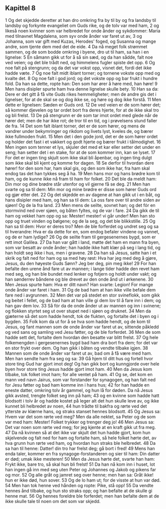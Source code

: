 ## Kapittel 8

1 Og det skjedde deretter at han dro omkring fra by til by og fra landsby til landsby og forkynte evangeliet om Guds rike, og de tolv var med ham,
2 og likeså noen kvinner som var helbredet for onde ånder og sykdommer: Maria med tilnavnet Magdalena, som syv onde ånder var faret ut av,
3 og Johanna, som var gift med Kuzas, Herodes' foged, og Susanna og mange andre, som tjente dem med det de eide.
4 Da nå meget folk strømmet sammen, og de som bodde omkring i byene, dro ut til ham, sa han i en lignelse:
5 En såmann gikk ut for å så sin sæd, og da han sådde, falt noe ved veien; og det ble trådt ned, og himmelens fugler spiste det opp.
6 Og noe falt på stengrunn; og da det var vokst opp, visnet det, fordi det ikke hadde væte.
7 Og noe falt midt iblant torner; og tornene vokste opp med og kvalte det.
8 Og noe falt i god jord; og det vokste opp og bar frukt i hundre fold. Da han sa dette, ropte han: Den som har ører å høre med, han høre!
9 Men hans disipler spurte ham hva denne lignelse skulle bety.
10 Han sa da: Dere er det gitt å få vite Guds rikes hemmeligheter; men de andre gis det i lignelser, for at de skal se og dog ikke se, og høre og dog ikke forstå.
11 Men dette er lignelsen: Sæden er Guds ord.
12 De ved veien er de som hører det; så kommer djevelen og tar ordet bort fra deres hjerte, for at de ikke skal tro og bli frelst.
13 De på stengrunn er de som tar imot ordet med glede når de hører det; men de har ikke rot; de tror til en tid, og i prøvelsens stund faller de fra.
14 Det som falt iblant torner, det er de som hører, og mens de vandrer under bekymringer og rikdom og livets lyst, kveles de, og bærer ikke fullmoden frukt.
15 Men det i den gode jord, det er de som hører ordet og holder det fast i et vakkert og godt hjerte og bærer frukt i tålmodighet.
16 Men ingen som tenner et lys, skjuler det med et kar eller setter det under en seng; han setter det i en stake, for at de som kommer inn, kan se lyset.
17 For det er ingen ting skjult som ikke skal bli åpenbar, og ingen ting dulgt som ikke skal bli kjent og komme for dagen.
18 Se derfor til hvordan dere hører! for den som har, ham skal gis, og den som ikke har, fra ham skal endog tas det han tykkes seg å ha.
19 Men hans mor og hans brødre kom til ham, og de kunne ikke nå fram til ham for folket.
20 Det ble da meldt ham: Din mor og dine brødre står utenfor og vil gjerne få se deg.
21 Men han svarte og sa til dem: Min mor og mine brødre er disse som hører Guds ord og gjør etter det.
22 Og det skjedde en av dagene at han gikk ut i en båt, og hans disipler med ham, og han sa til dem: La oss fare over til andre siden av sjøen! Og de la fra land.
23 Men mens de seilte, sovnet han; og det fór en stormvind ned over sjøen, og båten fyltes, og de var i fare.
24 Da gikk de til ham og vekket ham opp og sa: Mester! mester! vi går under! Men han sto opp og truet vinden og bølgene; og de la seg, og det ble blikkstille.
25 Og han sa til dem: Hvor er deres tro? Men de ble forferdet og undret seg og sa til hverandre: Hva er da dette for en, som endog befaler vindene og vannet, og de er ham lydige?
26 Og de seilte fram til gergesenernes bygd, som er rett imot Galilea.
27 Da han var gått i land, møtte det ham en mann fra byen, som var besatt av onde ånder; han hadde ikke hatt klær på seg i lang tid, og han holdt seg ikke i hus, men i gravene.
28 Da han så Jesus, satte han i et skrik og falt ned for ham og sa med høy røst: Hva har jeg med deg å gjøre, Jesus, du den høyeste Guds Sønn? Jeg ber deg, pin meg ikke!
29 For han befalte den urene ånd fare ut av mannen; i lange tider hadde den revet ham med seg, og han ble bundet med lenker og fotjern og holdt under vakt; og han sønderrev båndene og ble drevet av den onde ånd ut i ørkenene.
30 Men Jesus spurte ham: Hva er ditt navn? Han svarte: Legion! For mange onde ånder var faret i ham.
31 Og de bad ham at han ikke ville befale dem fare ned i avgrunnen.
32 Men det var på stedet en stor svineflokk, som gikk og beitet i fellet, og de bad ham at han ville gi dem lov til å fare inn i dem; og han gav dem lov.
33 Så fór da de onde ånder ut av mannen og inn i svinene; og flokken styrtet seg ut over stupet ned i sjøen og druknet.
34 Men da gjæterne så det som hadde hendt, tok de flukten, og fortalte det i byen og i bygden.
35 Folk kom da ut for å se hva som hadde hendt, og de kom til Jesus, og fant mannen som de onde ånder var faret ut av, sittende påkledd og ved sans og samling ved Jesu føtter, og de ble forferdet.
36 Men de som hadde sett det, fortalte dem hvordan den besatte var blitt frelst.
37 Og hele folkemengden i gergesenernes bygd bad ham dra bort fra dem; for det var en stor frykt over dem. Og han gikk i båten og vendte tilbake igjen.
38 Mannen som de onde ånder var faret ut av, bad om å få være med ham. Men han sendte ham fra seg og sa:
39 Gå hjem til ditt hus og fortell hvor store ting Gud har gjort imot deg! Og han gikk bort og kunngjorde over hele byen hvor store ting Jesus hadde gjort imot ham.
40 Men da Jesus kom tilbake, tok folket imot ham; for alle ventet på ham.
41 Og se, det kom en mann ved navn Jairus, som var forstander for synagogen, og han falt ned for Jesu føtter og bad ham komme inn i hans hus;
42 for han hadde en eneste datter, omkring tolv år gammel, og hun lå for døden. Da nå Jesus gikk avsted, trengte folket seg inn på ham;
43 og en kvinne som hadde hatt blodsott i tolv år og hadde kostet på leger alt det hun skulle leve av, og ikke kunnet bli helbredet av noen,
44 hun trådte til bakfra og rørte ved det ytterste av klærne hans, og straks stanset hennes blodsott.
45 Og Jesus sa: Hvem var det som rørte ved meg? Men da alle nektet, sa Peter og de som var med ham: Mester! Folket trykker og trenger deg jo!
46 Men Jesus sa: Det var noen som rørte ved meg; for jeg kjente at en kraft gikk ut fra meg.
47 Da nå kvinnen så at det ikke var skjult det hun hadde gjort, kom hun skjelvende og falt ned for ham og fortalte ham, så hele folket hørte det, av hva grunn hun rørte ved ham, og hvordan hun straks ble helbredet.
48 Da sa han til henne: Datter! din tro har frelst deg; gå bort i fred!
49 Mens han enda taler, kommer en fra synagoge-forstanderen og sier til ham: Din datter er død; umak ikke mesteren!
50 Men da Jesus hørte det, svarte han ham: Frykt ikke, bare tro, så skal hun bli frelst!
51 Da han nå kom inn i huset, lot han ingen gå inn med seg uten Peter og Johannes og Jakob og pikens far og mor.
52 Og alle gråt og jamret seg over henne; men han sa: Gråt ikke! hun er ikke død, hun sover.
53 Og de lo ham ut; for de visste at hun var død.
54 Men han tok henne ved hånden og ropte: Pike, stå opp!
55 Da vendte hennes ånd tilbake, og hun sto straks opp; og han befalte at de skulle gi henne mat.
56 Og hennes foreldre ble forferdet; men han befalte dem at de ikke skulle tale til noen om det som var skjedd.

